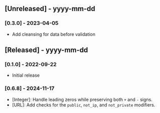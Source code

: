 ## [Unreleased] - yyyy-mm-dd

### [0.3.0] - 2023-04-05

- Add cleansing for data before validation

## [Released] - yyyy-mm-dd
### [0.1.0] - 2022-09-22
- Initial release
 

### [0.6.8] - 2024-11-17
- [Integer]: Handle leading zeros while preserving both `+` and `-` signs.
- [URL]: Add checks for the `public`, `not_ip`, and `not_private` modifiers. 